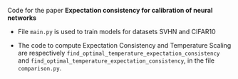 Code for the paper **Expectation consistency for calibration of neural networks**

* File `main.py` is used to train models for datasets SVHN and CIFAR10

* The code to compute Expectation Consistency and Temperature Scaling are respectively `find_optimal_temperature_expectation_consistency` and `find_optimal_temperature_expectation_consistency`,
in the file `comparison.py`.


